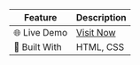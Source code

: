 | Feature        | Description            |
| -------------- | ---------------------- |
| 🌐 Live Demo   | [Visit Now](https://kamrulhasan7.github.io/influencer-gear/)         |
| 🚀 Built With  | HTML, CSS  |
